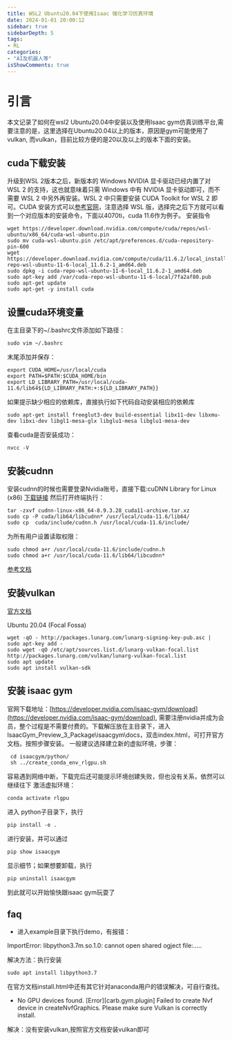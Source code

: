 ```yaml
---
title: WSL2 Ubuntu20.04下使用Isaac 强化学习仿真环境
date: 2024-01-01 20:00:12
sidebar: true
sidebarDepth: 5
tags:
- RL
categories:
- "AI及机器人等"
isShowComments: true
---
```


# 引言

本文记录了如何在wsl2 Ubuntu20.04中安装以及使用Isaac gym仿真训练平台,需要注意的是，这里选择在Ubuntu20.04以上的版本，原因是gym可能使用了vulkan,
而vulkan，目前比较方便的是20以及以上的版本下面的安装。


## cuda下载安装
升级到WSL 2版本之后，新版本的 Windows NVIDIA 显卡驱动已经内置了对 WSL 2 的支持，这也就意味着只需 Windows 中有 NVIDIA 显卡驱动即可，而不需要 WSL 2 中另外再安装。WSL 2 中只需要安装 CUDA Toolkit for WSL 2 即可。CUDA 安装方式可以[参考官网](https://developer.nvidia.com/cuda-downloads)，注意选择 WSL 版，选择完之后下方就可以看到一个对应版本的安装命令，下面以4070ti，cuda 11.6作为例子。
安装指令
```
wget https://developer.download.nvidia.com/compute/cuda/repos/wsl-ubuntu/x86_64/cuda-wsl-ubuntu.pin
sudo mv cuda-wsl-ubuntu.pin /etc/apt/preferences.d/cuda-repository-pin-600
wget https://developer.download.nvidia.com/compute/cuda/11.6.2/local_installers/cuda-repo-wsl-ubuntu-11-6-local_11.6.2-1_amd64.deb
sudo dpkg -i cuda-repo-wsl-ubuntu-11-6-local_11.6.2-1_amd64.deb
sudo apt-key add /var/cuda-repo-wsl-ubuntu-11-6-local/7fa2af80.pub
sudo apt-get update
sudo apt-get -y install cuda
```
## 设置cuda环境变量

在主目录下的~/.bashrc文件添加如下路径：
```
sudo vim ~/.bashrc
```

末尾添加并保存：
```
export CUDA_HOME=/usr/local/cuda
export PATH=$PATH:$CUDA_HOME/bin
export LD_LIBRARY_PATH=/usr/local/cuda-11.6/lib64${LD_LIBRARY_PATH:+:${LD_LIBRARY_PATH}}
```
如果提示缺少相应的依赖库，直接执行如下代码自动安装相应的依赖库
```
sudo apt-get install freeglut3-dev build-essential libx11-dev libxmu-dev libxi-dev libgl1-mesa-glx libglu1-mesa libglu1-mesa-dev
```
查看cuda是否安装成功：
```
nvcc -V
```
## 安装cudnn

安装cudnn的时候也需要登录Nvidia账号，直接下载:cuDNN Library for Linux (x86)
[下载链接](https://developer.nvidia.com/rdp/cudnn-archive)
然后打开终端执行：
```
tar -zxvf cudnn-linux-x86_64-8.9.3.28_cuda11-archive.tar.xz
sudo cp -P cuda/lib64/libcudnn* /usr/local/cuda-11.6/lib64/
sudo cp  cuda/include/cudnn.h /usr/local/cuda-11.6/include/
```
为所有用户设置读取权限：
```
sudo chmod a+r /usr/local/cuda-11.6/include/cudnn.h
sudo chmod a+r /usr/local/cuda-11.6/lib64/libcudnn*
```

[参考文档](https://zhuanlan.zhihu.com/p/350399229)

## 安装vulkan
[官方文档](https://vulkan.lunarg.com/doc/sdk/1.3.268.0/linux/getting_started_ubuntu.html)

Ubuntu 20.04 (Focal Fossa)
```
wget -qO - http://packages.lunarg.com/lunarg-signing-key-pub.asc | sudo apt-key add -
sudo wget -qO /etc/apt/sources.list.d/lunarg-vulkan-focal.list http://packages.lunarg.com/vulkan/lunarg-vulkan-focal.list
sudo apt update
sudo apt install vulkan-sdk
```
## 安装 isaac gym
官网下载地址：[https://developer.nvidia.com/isaac-gym/download](https://developer.nvidia.com/isaac-gym/download),
需要注册nvidia并成为会员，整个过程是不需要付费的。下载解压放在主目录下，进入IsaacGym_Preview_3_Package\isaacgym\docs，双击index.html，可打开官方文档，按照步骤安装。
一般建议选择建立新的虚拟环境，步骤：
```
 cd isaacgym/python/
 sh ../create_conda_env_rlgpu.sh
```

容易遇到网络中断，下载完后还可能提示环境创建失败，但也没有关系，依然可以继续往下
激活虚拟环境：
```
conda activate rlgpu
```
进入 python子目录下，执行
```
pip install -e .
```
进行安装，并可以通过

```
pip show isaacgym
```

显示细节；如果想要卸载，执行

```
pip uninstall isaacgym
```
到此就可以开始愉快跟isaac gym玩耍了

## faq

- 进入example目录下执行demo，有报错：

ImportError: libpython3.7m.so.1.0: cannot open shared ogject file:.....

解决方法：执行安装

```
sudo apt install libpython3.7
```
在官方文档install.html中还有其它针对anaconda用户的错误解决，可自行查找。

- No GPU devices found.
[Error][carb.gym.plugin] Failed to create Nvf device in createNvfGraphics.
Please make sure Vulkan is correctly install.

解决：没有安装vulkan,按照官方文档安装vulkan即可